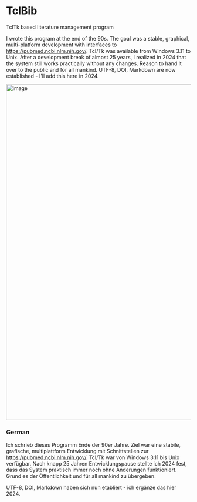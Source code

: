 # TclBib
TclTk based literature management program

I wrote this program at the end of the 90s.  The goal was a stable, graphical, multi-platform development with interfaces to https://pubmed.ncbi.nlm.nih.gov/. 
Tcl/Tk was available from Windows 3.11 to Unix. 
After a development break of almost 25 years, I realized in 2024 that the system still works practically without any changes. Reason to hand it over to the public and for all mankind.
UTF-8, DOI, Markdown are now established - I'll add this here in 2024.

<img width="914" alt="image" src="https://github.com/fmeineke/TclBib/assets/18530253/559fcbf6-c648-4290-a7cc-b42da702693b">

### German
Ich schrieb dieses Programm Ende der 90er Jahre.  Ziel war eine stabile, grafische, multiplattform Entwicklung mit Schnittstellen zur https://pubmed.ncbi.nlm.nih.gov/. 
Tcl/Tk war von Windows 3.11 bis Unix verfügbar. 
Nach knapp 25 Jahren Entwicklungspause stellte ich 2024 fest, dass das System praktisch immer noch ohne Änderungen funktioniert. Grund es der Öffentlichkeit und für all mankind zu übergeben.

UTF-8, DOI, Markdown haben sich nun etabliert - ich ergänze das hier 2024.
